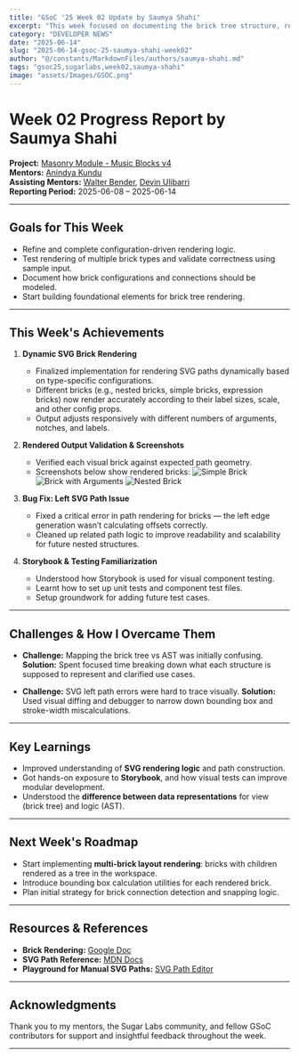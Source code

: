 ```yaml
---
title: "GSoC '25 Week 02 Update by Saumya Shahi"
excerpt: "This week focused on documenting the brick tree structure, refining SVG path generation, and learning testing tools like Storybook."
category: "DEVELOPER NEWS"
date: "2025-06-14"
slug: "2025-06-14-gsoc-25-saumya-shahi-week02"
author: "@/constants/MarkdownFiles/authors/saumya-shahi.md"
tags: "gsoc25,sugarlabs,week02,saumya-shahi"
image: "assets/Images/GSOC.png"
---
```


<!-- markdownlint-disable -->

# Week 02 Progress Report by Saumya Shahi

**Project:** [Masonry Module - Music Blocks v4](https://github.com/sugarlabs/musicblocks-v4)  
**Mentors:** [Anindya Kundu](https://github.com/meganindya/)  
**Assisting Mentors:** [Walter Bender](https://github.com/walterbender), [Devin Ulibarri](https://github.com/pikurasa)  
**Reporting Period:** 2025-06-08 – 2025-06-14  

---

## Goals for This Week

- Refine and complete configuration-driven rendering logic.
- Test rendering of multiple brick types and validate correctness using sample input.
- Document how brick configurations and connections should be modeled.
- Start building foundational elements for brick tree rendering.

---

## This Week's Achievements

1. **Dynamic SVG Brick Rendering**  
   - Finalized implementation for rendering SVG paths dynamically based on type-specific configurations.  
   - Different bricks (e.g., nested bricks, simple bricks, expression bricks) now render accurately according to their label sizes, scale, and other config props.  
   - Output adjusts responsively with different numbers of arguments, notches, and labels.

2. **Rendered Output Validation & Screenshots**  
   - Verified each visual brick against expected path geometry.  
   - Screenshots below show rendered bricks:
        ![Simple Brick](/assets/Images/simple-bricks.png)
        ![Brick with Arguments](/assets/Images/expression-bricks.png)
        ![Nested Brick](/assets/Images/nested-bricks.png)

2. **Bug Fix: Left SVG Path Issue**

   * Fixed a critical error in path rendering for bricks — the left edge generation wasn’t calculating offsets correctly.
   * Cleaned up related path logic to improve readability and scalability for future nested structures.

3. **Storybook & Testing Familiarization**

   * Understood how Storybook is used for visual component testing.
   * Learnt how to set up unit tests and component test files.
   * Setup groundwork for adding future test cases.

---

## Challenges & How I Overcame Them

- **Challenge:** Mapping the brick tree vs AST was initially confusing.
**Solution:** Spent focused time breaking down what each structure is supposed to represent and clarified use cases.

- **Challenge:** SVG left path errors were hard to trace visually.
**Solution:** Used visual diffing and debugger to narrow down bounding box and stroke-width miscalculations.

---

## Key Learnings

- Improved understanding of **SVG rendering logic** and path construction.
- Got hands-on exposure to **Storybook**, and how visual tests can improve modular development.
- Understood the **difference between data representations** for view (brick tree) and logic (AST).


---

## Next Week's Roadmap

- Start implementing **multi-brick layout rendering**: bricks with children rendered as a tree in the workspace.
- Introduce bounding box calculation utilities for each rendered brick.
- Plan initial strategy for brick connection detection and snapping logic.

---

## Resources & References

- **Brick Rendering:** [Google Doc](https://docs.google.com/document/d/1UJXh3734S138BoTsGulzeTlZXstyvWd6syJK2eclMKI/edit?tab=t.dxoea5urpxyl#heading=h.wa29sjgrasfn)
- **SVG Path Reference:** [MDN Docs](https://developer.mozilla.org/en-US/docs/Web/SVG/Tutorial/Paths)
- **Playground for Manual SVG Paths:** [SVG Path Editor](https://yqnn.github.io/svg-path-editor/)

---

## Acknowledgments

Thank you to my mentors, the Sugar Labs community, and fellow GSoC contributors for support and insightful feedback throughout the week.

---
